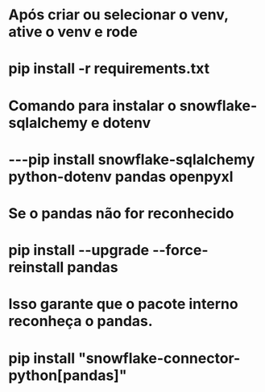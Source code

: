 # Após criar ou selecionar o venv, ative o venv e rode 
# pip install -r requirements.txt

# Comando para instalar o snowflake-sqlalchemy e dotenv
# ---pip install snowflake-sqlalchemy python-dotenv pandas openpyxl

# Se o pandas não for reconhecido
# pip install --upgrade --force-reinstall pandas

# Isso garante que o pacote interno reconheça o pandas.
# pip install "snowflake-connector-python[pandas]"

